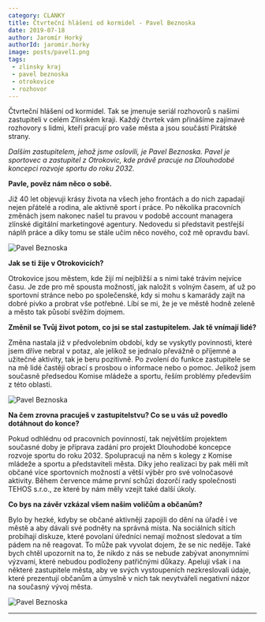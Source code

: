 ```yaml
---
category: CLANKY
title: Čtvrteční hlášení od kormidel - Pavel Beznoska
date: 2019-07-18
author: Jaromír Horký
authorId: jaromir.horky
image: posts/pavel1.png   
tags: 
 - zlinsky kraj
 - pavel beznoska
 - otrokovice
 - rozhovor
---
```

Čtvrteční hlášení od kormidel. Tak se jmenuje seriál rozhovorů s našimi zastupiteli v celém Zlínském kraji. Každý čtvrtek vám přinášíme zajímavé rozhovory s lidmi, kteří pracují pro vaše města a jsou součástí Pirátské strany.

*Dalším zastupitelem, jehož jsme oslovili, je Pavel Beznoska. Pavel je sportovec a zastupitel z Otrokovic, kde právě pracuje na Dlouhodobé koncepci rozvoje sportu do roku 2032.* 

**Pavle, pověz nám něco o sobě.**

Již 40 let objevuji krásy života na všech jeho frontách a do nich zapadají nejen přátelé a rodina, ale aktivně sport i práce. Po několika pracovních změnách jsem nakonec našel tu pravou v podobě account managera zlínské digitální marketingové agentury. Nedovedu si představit pestřejší náplň práce a díky tomu se stále učím něco nového, což mě opravdu baví.

![Pavel Beznoska](https://zlinsky.pirati.cz/assets/img/posts/pavel2.jpg)

**Jak se ti žije v Otrokovicích?**

Otrokovice jsou městem, kde žijí mí nejbližší a s nimi také trávím nejvíce času. Je zde pro mě spousta možností, jak naložit s volným časem, ať už po sportovní stránce nebo po společenské, kdy si mohu s kamarády zajít na dobré pivko a probrat vše potřebné. Líbí se mi, že je ve městě hodně zeleně a město tak působí svěžím dojmem.

**Změnil se Tvůj život potom, co jsi se stal zastupitelem. Jak tě vnímají lidé?**

Změna nastala již v předvolebním období, kdy se vyskytly povinnosti, které jsem dříve nebral v potaz, ale jelikož se jednalo převážně o příjemné a užitečné aktivity, tak je beru pozitivně. Po zvolení do funkce zastupitele se na mě lidé častěji obrací s prosbou o informace nebo o pomoc. Jelikož jsem současně předsedou Komise mládeže a sportu, řeším problémy především z této oblasti.

![Pavel Beznoska](https://zlinsky.pirati.cz/assets/img/posts/pavel3.jpg)

**Na čem zrovna pracuješ v zastupitelstvu? Co se u vás už povedlo dotáhnout do konce?**

Pokud odhlédnu od pracovních povinností, tak největším projektem současné doby je příprava zadání pro projekt Dlouhodobé koncepce rozvoje sportu do roku 2032. Spolupracuji na něm s kolegy z Komise mládeže a sportu a představiteli města. Díky jeho realizaci by pak měli mít občané více sportovních možností a větší výběr pro své volnočasové aktivity. Během července máme první schůzi dozorčí rady společnosti TEHOS s.r.o., ze které by nám měly vzejít také další úkoly.

**Co bys na závěr vzkázal všem našim voličům a občanům?**

Bylo by hezké, kdyby se občané aktivněji zapojili do dění na úřadě i ve městě a aby dávali své podněty na správná místa. Na sociálních sítích probíhají diskuze, které povolaní úředníci nemají možnost sledovat a tím pádem na ně reagovat. To může pak vyvolat dojem, že se nic neděje. Také bych chtěl upozornit na to, že nikdo z nás se nebude zabývat anonymními výzvami, které nebudou podloženy patřičnými důkazy. Apeluji však i na některé zastupitele města, aby ve svých vystoupeních nezkreslovali údaje, které prezentují občanům a úmyslně v nich tak nevytvářeli negativní názor na současný vývoj města.

![Pavel Beznoska](https://zlinsky.pirati.cz/assets/img/posts/pavel4.jpg)

---
